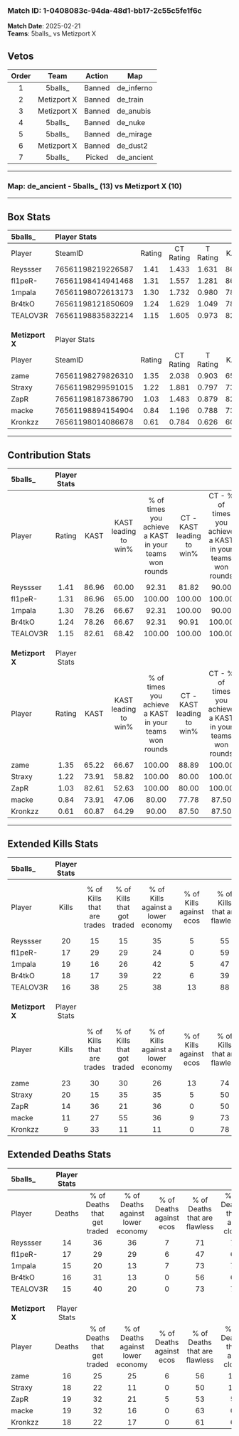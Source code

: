 ### Match ID: 1-0408083c-94da-48d1-bb17-2c55c5fe1f6c  
**Match Date**: 2025-02-21  
**Teams**: 5balls_ vs Metizport X  

## Vetos  

| Order | Team | Action | Map |
| :---: | :--: | :----: | --- |
| 1 | 5balls_ | Banned | de_inferno |
| 2 | Metizport X | Banned | de_train |
| 3 | Metizport X | Banned | de_anubis |
| 4 | 5balls_ | Banned | de_nuke |
| 5 | 5balls_ | Banned | de_mirage |
| 6 | Metizport X | Banned | de_dust2 |
| 7 | 5balls_ | Picked | de_ancient |

---  

### **Map**: de_ancient - 5balls_ (13) vs Metizport X (10)  
---  

## Box Stats  

| **5balls_**     | Player Stats      |        |           |          |       |      |       |         |        |      |     |
| :- | :- | :-: | :-: | :-: | :-: | :-: | :-: | :-: | :-: | :-: | :-: |
| Player          | SteamID           | Rating | CT Rating | T Rating | KAST  | ADR  | Kills | Assists | Deaths | K/D  | HS% |
| Reyssser        | 76561198219226587 |  1.41  |   1.433   |  1.631   | 86.96 | 87.5 |  20   |    2    |   14   | 1.43 | 45  |
| fl1peR-         | 76561198414941468 |  1.31  |   1.557   |  1.281   | 86.96 | 98.7 |  17   |   12    |   17   | 1.00 | 52  |
| 1mpala          | 76561198072613173 |  1.30  |   1.732   |  0.980   | 78.26 | 84.1 |  19   |    8    |   15   | 1.27 | 47  |
| Br4tkO          | 76561198121850609 |  1.24  |   1.629   |  1.049   | 78.26 | 87.6 |  18   |    4    |   16   | 1.13 | 72  |
| TEALOV3R        | 76561198835832214 |  1.15  |   1.605   |  0.973   | 82.61 | 68.0 |  16   |    4    |   15   | 1.07 | 43  |
|                 |                   |        |           |          |       |      |       |         |        |      |     |
|                 |                   |        |           |          |       |      |       |         |        |      |     |
|                 |                   |        |           |          |       |      |       |         |        |      |     |
| **Metizport X** | Player Stats      |        |           |          |       |      |       |         |        |      |     |
| Player          | SteamID           | Rating | CT Rating | T Rating | KAST  | ADR  | Kills | Assists | Deaths | K/D  | HS% |
| zame            | 76561198279826310 |  1.35  |   2.038   |  0.903   | 65.22 | 94.9 |  23   |    4    |   16   | 1.44 | 13  |
| Straxy          | 76561198299591015 |  1.22  |   1.881   |  0.797   | 73.91 | 83.0 |  20   |    5    |   18   | 1.11 | 50  |
| ZapR            | 76561198187386790 |  1.03  |   1.483   |  0.879   | 82.61 | 77.9 |  14   |    6    |   19   | 0.74 | 64  |
| macke           | 76561198894154904 |  0.84  |   1.196   |  0.788   | 73.91 | 70.2 |  11   |    9    |   19   | 0.58 | 90  |
| Kronkzz         | 76561198014086678 |  0.61  |   0.784   |  0.626   | 60.87 | 52.7 |   9   |    3    |   18   | 0.50 | 44  |
---  

## Contribution Stats  

| **5balls_**     | Player Stats |       |                      |                                                        |                           |                                                             |                          |                                                            |
| :- | :-: | :-: | :-: | :-: | :-: | :-: | :-: | :-: |
| Player          |    Rating    | KAST  | KAST leading to win% | % of times you achieve a KAST in your teams won rounds | CT - KAST leading to win% | CT - % of times you achieve a KAST in your teams won rounds | T - KAST leading to win% | T - % of times you achieve a KAST in your teams won rounds |
| Reyssser        |     1.41     | 86.96 |        60.00         |                         92.31                          |           81.82           |                            90.00                            |          33.33           |                           100.00                           |
| fl1peR-         |     1.31     | 86.96 |        65.00         |                         100.00                         |          100.00           |                           100.00                            |          30.00           |                           100.00                           |
| 1mpala          |     1.30     | 78.26 |        66.67         |                         92.31                          |          100.00           |                            90.00                            |          33.33           |                           100.00                           |
| Br4tkO          |     1.24     | 78.26 |        66.67         |                         92.31                          |           90.91           |                           100.00                            |          28.57           |                           66.67                            |
| TEALOV3R        |     1.15     | 82.61 |        68.42         |                         100.00                         |          100.00           |                           100.00                            |          33.33           |                           100.00                           |
|                 |              |       |                      |                                                        |                           |                                                             |                          |                                                            |
|                 |              |       |                      |                                                        |                           |                                                             |                          |                                                            |
|                 |              |       |                      |                                                        |                           |                                                             |                          |                                                            |
| **Metizport X** | Player Stats |       |                      |                                                        |                           |                                                             |                          |                                                            |
| Player          |    Rating    | KAST  | KAST leading to win% | % of times you achieve a KAST in your teams won rounds | CT - KAST leading to win% | CT - % of times you achieve a KAST in your teams won rounds | T - KAST leading to win% | T - % of times you achieve a KAST in your teams won rounds |
| zame            |     1.35     | 65.22 |        66.67         |                         100.00                         |           88.89           |                           100.00                            |          33.33           |                           100.00                           |
| Straxy          |     1.22     | 73.91 |        58.82         |                         100.00                         |           80.00           |                           100.00                            |          28.57           |                           100.00                           |
| ZapR            |     1.03     | 82.61 |        52.63         |                         100.00                         |           80.00           |                           100.00                            |          22.22           |                           100.00                           |
| macke           |     0.84     | 73.91 |        47.06         |                         80.00                          |           77.78           |                            87.50                            |          12.50           |                           50.00                            |
| Kronkzz         |     0.61     | 60.87 |        64.29         |                         90.00                          |           87.50           |                            87.50                            |          33.33           |                           100.00                           |
---  

## Extended Kills Stats  

| **5balls_**     | Player Stats |                            |                            |                                    |                         |                              |                                 |                                       |                    |           |
| :- | :-: | :-: | :-: | :-: | :-: | :-: | :-: | :-: | :-: | :-: |
| Player          |    Kills     | % of Kills that are trades | % of Kills that got traded | % of Kills against a lower economy | % of Kills against ecos | % of Kills that are flawless | % of Kills that are close duels | % of Kills that are assisted by flash | Pistol Round Kills | AWP Kills |
| Reyssser        |      20      |             15             |             15             |                 35                 |            5            |              55              |               15                |                  10                   |         1          |     1     |
| fl1peR-         |      17      |             29             |             29             |                 24                 |            0            |              59              |                0                |                  12                   |         0          |     3     |
| 1mpala          |      19      |             16             |             26             |                 42                 |            5            |              47              |               11                |                   5                   |         6          |     3     |
| Br4tkO          |      18      |             17             |             39             |                 22                 |            6            |              39              |                6                |                   0                   |         0          |     1     |
| TEALOV3R        |      16      |             38             |             25             |                 38                 |           13            |              88              |                0                |                   6                   |         6          |     2     |
|                 |              |                            |                            |                                    |                         |                              |                                 |                                       |                    |           |
|                 |              |                            |                            |                                    |                         |                              |                                 |                                       |                    |           |
|                 |              |                            |                            |                                    |                         |                              |                                 |                                       |                    |           |
| **Metizport X** | Player Stats |                            |                            |                                    |                         |                              |                                 |                                       |                    |           |
| Player          |    Kills     | % of Kills that are trades | % of Kills that got traded | % of Kills against a lower economy | % of Kills against ecos | % of Kills that are flawless | % of Kills that are close duels | % of Kills that are assisted by flash | Pistol Round Kills | AWP Kills |
| zame            |      23      |             30             |             30             |                 26                 |           13            |              74              |                4                |                   4                   |         11         |     1     |
| Straxy          |      20      |             15             |             35             |                 35                 |            5            |              50              |                5                |                  10                   |         0          |     3     |
| ZapR            |      14      |             36             |             21             |                 36                 |            0            |              50              |               14                |                   7                   |         0          |     0     |
| macke           |      11      |             27             |             55             |                 36                 |            9            |              73              |                9                |                   0                   |         0          |     1     |
| Kronkzz         |      9       |             33             |             11             |                 11                 |            0            |              78              |                0                |                   0                   |         0          |     0     |
## Extended Deaths Stats  

| **5balls_**     | Player Stats |                             |                                   |                          |                               |                            |                           |               |
| :- | :-: | :-: | :-: | :-: | :-: | :-: | :-: | :-: |
| Player          |    Deaths    | % of Deaths that get traded | % of Deaths against lower economy | % of Deaths against ecos | % of Deaths that are flawless | % of Deaths that are close | % of Deaths while blinded | Deaths to AWP |
| Reyssser        |      14      |             36              |                36                 |            7             |              71               |             7              |             0             |       2       |
| fl1peR-         |      17      |             29              |                29                 |            6             |              47               |             6              |             6             |       1       |
| 1mpala          |      15      |             20              |                13                 |            7             |              73               |             7              |             0             |       2       |
| Br4tkO          |      16      |             31              |                13                 |            0             |              56               |             6              |            13             |       5       |
| TEALOV3R        |      15      |             40              |                20                 |            0             |              73               |             7              |             7             |       1       |
|                 |              |                             |                                   |                          |                               |                            |                           |               |
|                 |              |                             |                                   |                          |                               |                            |                           |               |
|                 |              |                             |                                   |                          |                               |                            |                           |               |
| **Metizport X** | Player Stats |                             |                                   |                          |                               |                            |                           |               |
| Player          |    Deaths    | % of Deaths that get traded | % of Deaths against lower economy | % of Deaths against ecos | % of Deaths that are flawless | % of Deaths that are close | % of Deaths while blinded | Deaths to AWP |
| zame            |      16      |             25              |                25                 |            6             |              56               |             13             |            13             |       4       |
| Straxy          |      18      |             22              |                11                 |            0             |              50               |             11             |             6             |       0       |
| ZapR            |      19      |             32              |                21                 |            5             |              53               |             5              |             0             |       4       |
| macke           |      19      |             32              |                16                 |            0             |              63               |             0              |            11             |       2       |
| Kronkzz         |      18      |             22              |                17                 |            0             |              61               |             6              |             6             |       3       |
